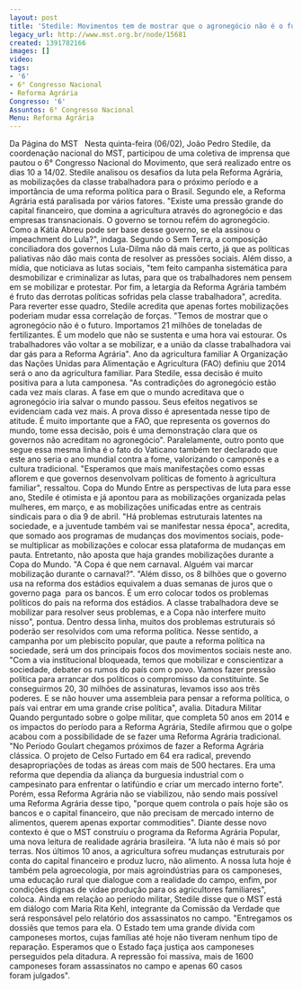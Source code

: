 ```yaml
---
layout: post
title: 'Stedile: Movimentos tem de mostrar que o agronegócio não é o futuro'
legacy_url: http://www.mst.org.br/node/15681
created: 1391782166
images: []
video: 
tags:
- '6'
- 6° Congresso Nacional
- Reforma Agrária
Congresso: '6'
Assuntos: 6° Congresso Nacional
Menu: Reforma Agrária
---
```



Da Página do MST
 
Nesta quinta-feira (06/02), João Pedro Stedile, da coordenação nacional do MST, participou de uma coletiva de imprensa que pautou o 6° Congresso Nacional do Movimento, que será realizado entre os dias 10 a 14/02.
Stedile analisou os desafios da luta pela Reforma Agrária, as mobilizações da classe trabalhadora para o próximo período e a importância de uma reforma política para o Brasil.
Segundo ele, a Reforma Agrária está paralisada por vários fatores. "Existe uma pressão grande do capital financeiro, que domina a agricultura através do agronegócio e das empresas transnacionais. O governo se tornou refém do agronegócio. Como a Kátia Abreu pode ser base desse governo, se ela assinou o impeachment do Lula?", indaga.
Segundo o Sem Terra, a composição conciliadora dos governos Lula-Dilma não dá mais certo, já que as políticas paliativas não dão mais conta de resolver as pressões sociais.
Além disso, a mídia, que noticiava as lutas sociais, "tem feito campanha sistemática para desmobilizar e criminalizar as lutas, para que os trabalhadores nem pensem em se mobilizar e protestar. Por fim, a letargia da Reforma Agrária também é fruto das derrotas políticas sofridas pela classe trabalhadora", acredita.
Para reverter esse quadro, Stedile acredita que apenas fortes mobilizações poderiam mudar essa correlação de forças. "Temos de mostrar que o agronegócio não é o futuro. Importamos 21 milhões de toneladas de fertilizantes. É um modelo que não se sustenta e uma hora vai estourar. Os trabalhadores vão voltar a se mobilizar, e a união da classe trabalhadora vai dar gás para a Reforma Agrária".
Ano da agricultura familiar
A Organização das Nações Unidas para Alimentação e Agricultura (FAO) definiu que 2014 será o ano da agricultura familiar. Para Stedile, essa decisão é muito positiva para a luta camponesa.
"As contradições do agronegócio estão cada vez mais claras. A fase em que o mundo acreditava que o agronegócio iria salvar o mundo passou. Seus efeitos negativos se evidenciam cada vez mais. A prova disso é apresentada nesse tipo de atitude. É muito importante que a FAO, que representa os governos do mundo, tome essa decisão, pois é uma demonstração clara que os governos não acreditam no agronegócio".
Paralelamente, outro ponto que segue essa mesma linha é o fato do Vaticano também ter declarado que este ano seria o ano mundial contra a fome, valorizando o camponês e a cultura tradicional. "Esperamos que mais manifestações como essas aflorem e que governos desenvolvam políticas de fomento à agricultura familiar", ressaltou.
Copa do Mundo
Entre as perspectivas de luta para esse ano, Stedile é otimista e já apontou para as mobilizações organizada pelas mulheres, em março, e as mobilizações unificadas entre as centrais sindicais para o dia 9 de abril.
"Há problemas estruturais latentes na sociedade, e a juventude também vai se manifestar nessa época", acredita, que somado aos programas de mudanças dos movimentos sociais, pode-se multiplicar as mobilizações e colocar essa plataforma de mudanças em pauta.
Entretanto, não aposta que haja grandes mobilizações durante a Copa do Mundo. "A Copa é que nem carnaval. Alguém vai marcar mobilização durante o carnaval?".
"Além disso, os 8 bilhões que o governo usa na reforma dos estádios equivalem a duas semanas de juros que o governo paga  para os bancos. É um erro colocar todos os problemas políticos do país na reforma dos estádios. A classe trabalhadora deve se mobilizar para resolver seus problemas, e a Copa não interfere muito nisso", pontua.
Dentro dessa linha, muitos dos problemas estruturais só poderão ser resolvidos com uma reforma política. Nesse sentido, a campanha por um plebiscito popular, que paute a reforma política na sociedade, será um dos principais focos dos movimentos sociais neste ano.
"Com a via institucional bloqueada, temos que mobilizar e conscientizar a sociedade, debater os rumos do país com o povo. Vamos fazer pressão política para arrancar dos políticos o compromisso da constituinte. Se conseguirmos 20, 30 milhões de assinaturas, levamos isso aos três poderes. E se não houver uma assembleia para pensar a reforma política, o país vai entrar em uma grande crise política", avalia.
Ditadura Militar
Quando perguntado sobre o golpe militar, que completa 50 anos em 2014 e os impactos do período para a Reforma Agrária, Stedile afirmou que o golpe acabou com a possibilidade de se fazer uma Reforma Agrária tradicional.
"No Período Goulart chegamos próximos de fazer a Reforma Agrária clássica. O projeto de Celso Furtado em 64 era radical, prevendo desapropriações de todas as áreas com mais de 500 hectares. Era uma reforma que dependia da aliança da burguesia industrial com o campesinato para enfrentar o latifúndio e criar um mercado interno forte".
Porém, essa Reforma Agrária não se viabilizou, não sendo mais possível uma Reforma Agrária desse tipo, "porque quem controla o país hoje são os bancos e o capital financeiro, que não precisam de mercado interno de alimentos, querem apenas exportar commodities".
Diante desse novo contexto é que o MST construiu o programa da Reforma Agrária Popular, uma nova leitura de realidade agrária brasileira. "A luta não é mais só por terras. Nos últimos 10 anos, a agricultura sofreu mudanças estruturais por conta do capital financeiro e produz lucro, não alimento. A nossa luta hoje é também pela agroecologia, por mais agroindústrias para os camponeses, uma educação rural que dialogue com a realidade do campo, enfim, por condições dignas de vidae produção para os agricultores familiares", coloca.
Ainda em relação ao período militar, Stedile disse que o MST está em diálogo com Maria Rita Kehl, integrante da Comissão da Verdade que será responsável pelo relatório dos assassinatos no campo.
"Entregamos os dossiês que temos para ela. O Estado tem uma grande dívida com camponeses mortos, cujas famílias até hoje não tiveram nenhum tipo de reparação. Esperamos que o Estado faça justiça aos camponeses perseguidos pela ditadura. A repressão foi massiva, mais de 1600 camponeses foram assassinatos no campo e apenas 60 casos foram julgados".
